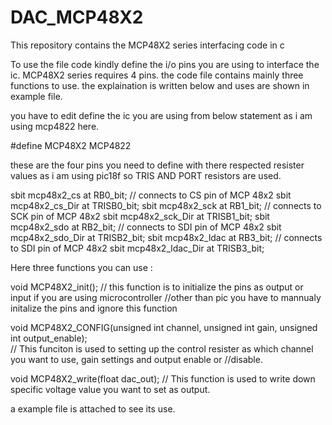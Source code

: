 # DAC_MCP48X2
This repository contains the MCP48X2 series interfacing code in c

To use the file code kindly define the i/o pins you are using to interface the ic. MCP48X2 series requires 4 pins. the code file contains mainly three functions to use. the explaination is written below and uses are shown in example file.

you have to edit define the ic you are using from below statement as i am using mcp4822 here.

#define MCP48X2 MCP4822


these are the four pins you need to define with there respected resister values as i am using pic18f so TRIS AND PORT resistors are used.

sbit mcp48x2_cs at RB0_bit;       // connects to CS pin of MCP 48x2
sbit mcp48x2_cs_Dir at TRISB0_bit;
sbit mcp48x2_sck at RB1_bit;      // connects to SCK pin of MCP 48x2
sbit mcp48x2_sck_Dir at TRISB1_bit;
sbit mcp48x2_sdo at RB2_bit;      // connects to SDI pin of MCP 48x2
sbit mcp48x2_sdo_Dir at TRISB2_bit;
sbit mcp48x2_ldac at RB3_bit;      // connects to SDI pin of MCP 48x2
sbit mcp48x2_ldac_Dir at TRISB3_bit;


Here three functions you can use :

void MCP48X2_init();          // this function is to initialize the pins as output or input if you are using microcontroller                                   //other than pic you have to mannualy initalize the pins and ignore this function



void MCP48X2_CONFIG(unsigned int channel, unsigned int gain, unsigned int output_enable);  
// This funciton is used to setting up the control resister as which channel you want to use, gain settings and output enable or //disable.

void MCP48X2_write(float dac_out); // This function is used to write down specific voltage value you want to set as output.

a example file is attached to see its use.
